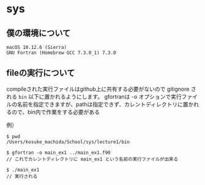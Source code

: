 # sys
## 僕の環境について
```
macOS 10.12.6 (Sierra)
GNU Fortran (Homebrew GCC 7.3.0_1) 7.3.0
```

## fileの実行について
compileされた実行ファイルはgithub上に共有する必要がないので gitignore される ```bin``` 以下に置かれるようにします。
gfortranは -o オプションで実行ファイルの名前を指定できますが、pathは指定できず、カレントディレクトリに置かれるので、bin内で作業をする必要がある

例）
```
$ pwd
/Users/kosuke_machida/School/sys/lecture1/bin

$ gfortran -o main_ex1 ../main_ex1.f90
// これでカレントディレクトリに main_ex1 という名前の実行ファイルが出来る

$ ./main_ex1
// 実行される
```
